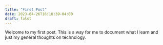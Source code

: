 ```yaml
---
title: "First Post"
date: 2023-04-26T16:18:39-04:00
draft: falst
---
```


Welcome to my first post.  This is a way for me to document what I learn and just my general thoughts on technology.
